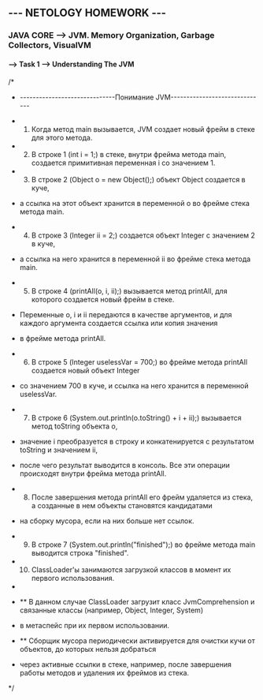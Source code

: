 ## --- NETOLOGY HOMEWORK ---
### JAVA CORE --> JVM. Memory Organization, Garbage Collectors, VisualVM

#### --> Task 1 --> Understanding The JVM


/*
* ------------------------------Понимание JVM------------------------------
* 1)  Когда метод main вызывается, JVM создает новый фрейм в стеке для этого метода.
* 2)  В строке 1 (int i = 1;) в стеке, внутри фрейма метода main, создается примитивная переменная i со значением 1.
* 3)  В строке 2 (Object o = new Object();) объект Object создается в куче,
* а ссылка на этот объект хранится в переменной o во фрейме стека метода main.
* 4)  В строке 3 (Integer ii = 2;) создается объект Integer с значением 2 в куче,
* а ссылка на него хранится в переменной ii во фрейме стека метода main.
* 5)  В строке 4 (printAll(o, i, ii);) вызывается метод printAll, для которого создается новый фрейм в стеке.
* Переменные o, i и ii передаются в качестве аргументов, и для каждого аргумента создается ссылка или копия значения
* в фрейме метода printAll.
* 6)  В строке 5 (Integer uselessVar = 700;) во фрейме метода printAll создается новый объект Integer
* со значением 700 в куче, и ссылка на него хранится в переменной uselessVar.
* 7)  В строке 6 (System.out.println(o.toString() + i + ii);) вызывается метод toString объекта o,
* значение i преобразуется в строку и конкатенируется с результатом toString и значением ii,
* после чего результат выводится в консоль. Все эти операции происходят внутри фрейма метода printAll.
* 8)  После завершения метода printAll его фрейм удаляется из стека, а созданные в нем объекты становятся кандидатами
* на сборку мусора, если на них больше нет ссылок.
* 9)  В строке 7 (System.out.println("finished");) во фрейме метода main выводится строка "finished".
* 10) ClassLoader'ы занимаются загрузкой классов в момент их первого использования.
*
* ** В данном случае ClassLoader загрузит класс JvmComprehension и связанные классы (например, Object, Integer, System)
* в метаспейс при их первом использовании.

* ** Сборщик мусора периодически активируется для очистки кучи от объектов, до которых нельзя добраться
* через активные ссылки в стеке, например, после завершения работы методов и удаления их фреймов из стека.
  
*/
